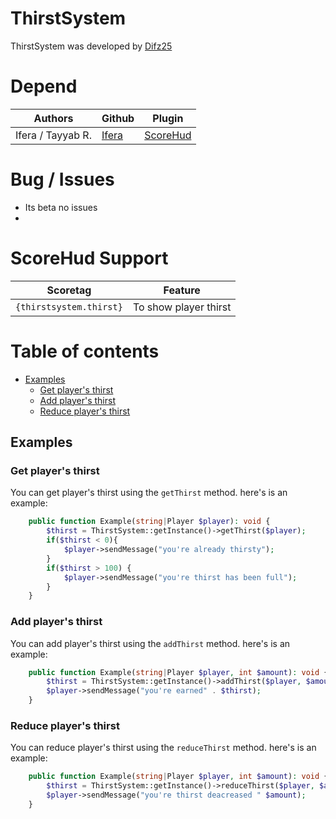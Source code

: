 # ThirstSystem
ThirstSystem was developed by [Difz25](https://github.com/Difz25)

# Depend
| Authors | Github | Plugin |
|---------|--------|-----|
| Ifera / Tayyab R. | [Ifera](https://github.com/Ifera) | [ScoreHud](https://github.com/Ifera/ScoreHud) |

# Bug / Issues
- Its beta no issues
- 
# ScoreHud Support
| Scoretag | Feature |
| - | - |
| `{thirstsystem.thirst}` | To show player thirst |

# Table of contents
- [Examples](#examples)
  - [Get player's thirst](#get-player's-thirst)
  - [Add player's thirst](#add-player's-thirst)
  - [Reduce player's thirst]($reduce-player's-thirst)

## Examples

### Get player's thirst

You can get player's thirst using the `getThirst`  method. here's is an example:

```php
    public function Example(string|Player $player): void {
        $thirst = ThirstSystem::getInstance()->getThirst($player);
        if($thirst < 0){
            $player->sendMessage("you're already thirsty");
        }
        if($thirst > 100) {
            $player->sendMessage("you're thirst has been full");
        }
    }
```

### Add player's thirst

You can add player's thirst using the `addThirst`  method. here's is an example:

```php
    public function Example(string|Player $player, int $amount): void {
        $thirst = ThirstSystem::getInstance()->addThirst($player, $amount);
        $player->sendMessage("you're earned" . $thirst);
    }
```

### Reduce player's thirst

You can reduce player's thirst using the `reduceThirst`  method. here's is an example:

```php
    public function Example(string|Player $player, int $amount): void {
        $thirst = ThirstSystem::getInstance()->reduceThirst($player, $amount);
        $player->sendMessage("you're thirst deacreased " $amount);
    }
```
